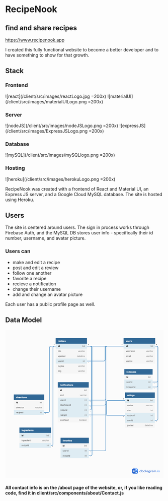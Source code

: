 # RecipeNook
## find and share recipes

https://www.recipenook.app

I created this fully functional website to become a better
developer and to have something to show for that growth.

## Stack

### Frontend
![react](/client/src/images/reactLogo.jpg =200x)
![materialUI](/client/src/images/materialUILogo.png =200x)

### Server
![nodeJS](/client/src/images/nodeJSLogo.png =200x)
![expressJS](/client/src/images/ExpressJSLogo.png =200x)

### Database
![mySQL](/client/src/images/mySQLlogo.png =200x)

### Hosting
![heroku](/client/src/images/herokuLogo.png =200x)

RecipeNook was created with a frontend of React and Material UI,
an Express JS server, and a Google Cloud MySQL database. The site is
hosted using Heroku.

## Users

The site is centered around users. The sign in process works through
Firebase Auth, and the MySQL DB stores user info - specifically their
id number, username, and avatar picture.

### Users can 
- make and edit a recipe
- post and edit a review
- follow one another
- favorite a recipe
- recieve a notification
- change their username
- add and change an avatar picture

Each user has a public profile page as well.

## Data Model

![DB model](/client/src/images/MySQLmodel.png)


#### All contact info is on the /about page of the website, or, if you like reading code, find it in client/src/components/about/Contact.js

